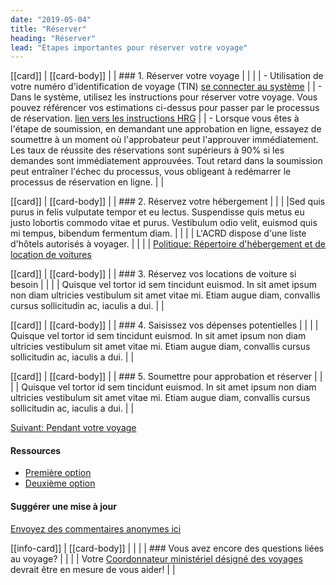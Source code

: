 ```yaml
---
date: "2019-05-04"
title: "Réserver"
heading: "Réserver"
lead: "Étapes importantes pour réserver votre voyage"
---
```


<article class="content-left col-xs-12 col-sm-12 col-md-8">

[[card]]
| [[card-body]]
| | ### 1. Réserver votre voyage
| |
| | - Utilisation de votre numéro d'identification de voyage (TIN) [se connecter au système](https://isuite6.hrgworldwide.com/gcportal/fr-ca/sts.aspx)
| | - Dans le système, utilisez les instructions pour réserver votre voyage. Vous pouvez référencer vos estimations ci-dessus pour passer par le processus de réservation. [lien vers les instructions HRG](/)
| | - Lorsque vous êtes à l'étape de soumission, en demandant une approbation en ligne, essayez de soumettre à un moment où l'approbateur peut l'approuver immédiatement. Les taux de réussite des réservations sont supérieurs à 90% si les demandes sont immédiatement approuvées. Tout retard dans la soumission peut entraîner l'échec du processus, vous obligeant à redémarrer le processus de réservation en ligne.
| |

[[card]]
| [[card-body]]
| | ### 2. Réservez votre hébergement
| |
| |Sed quis purus in felis vulputate tempor et eu lectus. Suspendisse quis metus eu justo lobortis commodo vitae et purus. Vestibulum odio velit, euismod quis mi tempus, bibendum fermentum diam.
| |
| | L'ACRD dispose d'une liste d'hôtels autorisés à voyager.
| |
| | [Politique: Répertoire d'hébergement et de location de voitures](https://rehelv-acrd.tpsgc-pwgsc.gc.ca/acrds/index-fra.aspx)

[[card]]
| [[card-body]]
| | ### 3. Réservez vos locations de voiture si besoin
| |
| | Quisque vel tortor id sem tincidunt euismod. In sit amet ipsum non diam ultricies vestibulum sit amet vitae mi. Etiam augue diam, convallis cursus sollicitudin ac, iaculis a dui.
| |

[[card]]
| [[card-body]]
| | ### 4. Saisissez vos dépenses potentielles
| |
| | Quisque vel tortor id sem tincidunt euismod. In sit amet ipsum non diam ultricies vestibulum sit amet vitae mi. Etiam augue diam, convallis cursus sollicitudin ac, iaculis a dui.
| |

[[card]]
| [[card-body]]
| | ### 5. Soumettre pour approbation et réserver
| |
| | Quisque vel tortor id sem tincidunt euismod. In sit amet ipsum non diam ultricies vestibulum sit amet vitae mi. Etiam augue diam, convallis cursus sollicitudin ac, iaculis a dui.
| |

[Suivant: Pendant votre voyage](/fr/travel)

</article>

<section class="content-right col-xs-6 col-md-4" id="sidebar">

#### Ressources
* [Première option](/)
* [Deuxième option](/)

#### Suggérer une mise à jour
[Envoyez des commentaires anonymes ici](https://docs.google.com/forms/d/e/1FAIpQLSf9y3VY3ADLpQ4kQLGvOo4cIdEEi5Hs3en-0lWRc4wQeTRheg/viewform)

[[info-card]]
| [[card-body]]
| |
| | ### Vous avez encore des questions liées au voyage?
| |
| | Votre [Coordonnateur ministériel désigné des voyages](https://www.tbs-sct.gc.ca/ap/list-liste/dtc-cmv-eng.asp) devrait être en mesure de vous aider!
| |

</section>